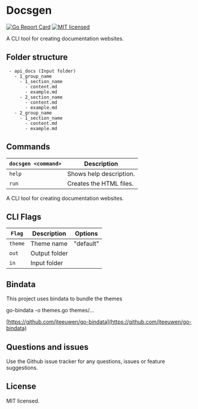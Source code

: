 # Docsgen

[![Go Report Card](https://goreportcard.com/badge/github.com/jacted/docsgen)](https://goreportcard.com/report/github.com/jacted/docsgen)
[![MIT licensed](https://img.shields.io/github/license/jacted/docsgen.svg?maxAge=2592000)](https://github.com/jacted/docsgen/blob/master/LICENSE)

A CLI tool for creating documentation websites.

## Folder structure

```
 - api_docs (Input folder)
   - 1_group_name
     - 1_section_name
       - content.md
       - example.md
     - 2_section_name
       - content.md
       - example.md
   - 2_group_name
     - 1_section_name
       - content.md
       - example.md
```

## Commands

|`docsgen <command>`|Description|
|------------------|-----------|
|`help`|Shows help description.|
|`run`|Creates the HTML files.|
A CLI tool for creating documentation websites.

## CLI Flags

|`Flag`|Description|Options|
|------------------|-----------|---------|
|`theme`|Theme name|"default"|
|`out`|Output folder|
|`in`|Input folder|

## Bindata

This project uses bindata to bundle the themes

go-bindata -o themes.go themes/...

[https://github.com/jteeuwen/go-bindata](https://github.com/jteeuwen/go-bindata)

## Questions and issues

Use the Github issue tracker for any questions, issues or feature suggestions.

## License

MIT licensed.